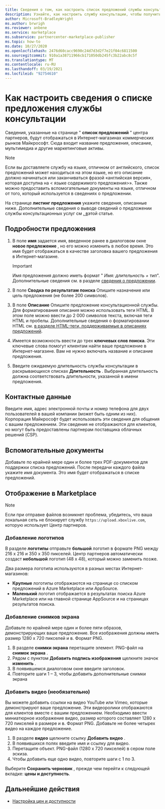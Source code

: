 ```yaml
---
title: Сведения о том, как настроить список предложений службы консультации в центре партнеров Майкрософт
description: Узнайте, как настроить службу консультации, чтобы получить сведения о списке в коммерческом магазине Майкрософт с помощью центра партнеров.
author: Microsoft-BradleyWright
ms.author: brwrigh
ms.reviewer: anbene
ms.service: marketplace
ms.subservice: partnercenter-marketplace-publisher
ms.topic: how-to
ms.date: 10/27/2020
ms.openlocfilehash: 2476d60cacc9690c24d7d3d2f7e21f04c6811500
ms.sourcegitcommit: 910a1a38711966cb171050db245fc3b22abc8c5f
ms.translationtype: MT
ms.contentlocale: ru-RU
ms.lasthandoff: 03/19/2021
ms.locfileid: "92754610"
---
```

# <a name="how-to-configure-your-consulting-service-offer-listing-details"></a>Как настроить сведения о списке предложения службы консультации

Сведения, указанные на странице " **список предложений** " центра партнеров, будут отображаться в Интернет-магазинах коммерческих рынков Майкрософт. Сюда входит название предложения, описание, мультимедиа и другие маркетинговые активы.

> [!NOTE]
> Если вы доставляете службу на языке, отличном от английского, список предложений может находиться на этом языке, но его описание должно начинаться или заканчиваться фразой «английская версия», которая доступна на &lt; языке содержимого предложения>». Также можно предоставить вспомогательные документы на языке, отличном от того, который используется в сведениях о предложении.

На странице **листинг предложения** укажите сведения, описанные ниже. Дополнительные сведения о выводе сведений о предложении службы консультационных услуг см [. в](./plan-consulting-service-offer.md#offer-listing-details)этой статье.

## <a name="offer-details"></a>Подробности предложения

1.  В поле **имя** задается имя, введенное ранее в диалоговом окне **новое предложение** , но его можно изменить в любое время. Это имя будет отображаться в качестве заголовка вашего предложения в Интернет-магазине.

    > [!IMPORTANT]
    > Имя предложения должно иметь формат " *Имя: длительность + тип*". Дополнительные сведения см. в разделе [сведения о предложении](./plan-consulting-service-offer.md#offer-listing-details).

2. В поле **Сводка по результатам поиска** Опишите назначение или цель предложения (не более 200 символов).
3. В поле **Описание** Опишите предложение консультационной службы. Для форматирования описания можно использовать теги HTML. В этом поле можно ввести до 2 000 символов текста, включая теги HTML и пробелы. Дополнительные сведения о форматировании HTML см. [в разделе HTML-теги, поддерживаемые в описаниях предложений](./supported-html-tags.md).
4. Имеется возможность ввести до трех **ключевых слов поиска**. Эти ключевые слова помогут клиентам найти ваше предложение в Интернет-магазине. Вам не нужно включать название и описание предложения.
5. Введите ожидаемую длительность службы консультации в раскрывающихся списках **Длительность** . Выбранная длительность должна соответствовать длительности, указанной в имени предложения.

## <a name="contact-information"></a>Контактные данные

Введите имя, адрес электронной почты и номер телефона для двух пользователей в вашей компании (может быть одним из них). Корпорация Майкрософт будет использовать эти сведения для общения с вашим предложением. Эти сведения не отображаются для клиентов, но могут быть предоставлены партнерам поставщика облачных решений (CSP).

## <a name="supporting-documents"></a>Вспомогательные документы

Добавьте по крайней мере один и более трех PDF-документов для поддержки списка предложений. После передачи каждого файла укажите имя документа. Это имя будет отображаться в списке предложений.

## <a name="marketplace-media"></a>Отображение в Marketplace

> [!NOTE]
> Если при отправке файлов возникнет проблема, убедитесь, что ваша локальная сеть не блокирует службу `https://upload.xboxlive.com`, которую использует Центр партнеров.

### <a name="add-logos"></a>Добавление логотипов

В разделе **логотипы** отправьте **большой** логотип в формате PNG между 216 x 216 и 350 x 350 пикселей. Центр партнеров автоматически создаст **небольшой** логотип (48 x 48), который можно заменить позже.

Два размера логотипа используются в разных местах Интернет-магазинов:

* **Крупные** логотипы отображаются на странице со списком предложений в Azure Marketplace или AppSource.
* **Маленький** логотип отображается в результатах поиска Azure Marketplace или на главной странице AppSource и на страницах результатов поиска.

### <a name="add-screenshots"></a>Добавление снимков экрана

Добавьте по крайней мере один и более пяти образов, демонстрирующих ваше предложение. Все изображения должны иметь размер 1280 x 720 пикселей и в. Формат PNG.

1. В разделе **снимки экрана** перетащите элемент. PNG-файл на **снимок экрана** .
2.  Рядом с пунктом **Добавить подпись изображения** щелкните значок **изменить** .
3.  В появившемся диалоговом окне введите заголовок.
4.  Повторите шаги 1 – 3, чтобы добавить дополнительные снимки экрана

### <a name="add-videos-optional"></a>Добавить видео (необязательно)

Вы можете добавить ссылки на видео YouTube или Vimeo, которые демонстрируют ваше предложение. Эти видеоролики отображаются для клиентов вместе с вашим предложением. Необходимо ввести миниатюрное изображение видео, размер которого составляет 1280 x 720 пикселей в размере и в. Формат PNG. Добавьте не более четырех видео на каждое предложение.

1.  В разделе **видео** щелкните ссылку **Добавить видео** .
2.  В появившихся полях введите имя и ссылку для видео.
3.  Перетащите объект. PNG-файл (1280 x 720 пикселей) в сером поле эскиза.
4.  Чтобы добавить еще одно видео, повторите шаги с 1 по 3.

Выберите **Сохранить черновик** , прежде чем перейти к следующей вкладке: **цены и доступность**.

## <a name="next-steps"></a>Дальнейшие действия

* [Настройка цен и доступности](create-consulting-service-pricing-availability.md)
